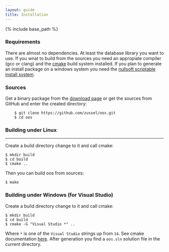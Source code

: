 ```yaml
---
layout: guide
title: Installation
---
```


{% include base_path %}

### Requirements

There are almost no dependencies. At least the database library you want to use.
If you wnat to build from the sources you need an appropiate compiler
(gcc or clang) and the [cmake](http://www.cmake.org) build system installed.
If you plan to generate an install package on a windows system you need
the [nullsoft scriptable install system](http://nsis.sourceforge.net).

### Sources

Get a binary package from the [download page](/download) or
get the sources from GitHub and enter the created directory:

```
    $ git clone https://github.com/zussel/oos.git
    $ cd oos
```

### Building under Linux
--------------------

Create a build directory change to it and call cmake:

```
$ mkdir build
$ cd build
$ cmake ..
```

Then you can build oos from sources:

```
$ make
```

### Building under Windows (for Visual Studio)

Create a build directory change to it and call cmake:

```
$ mkdir build
$ cd build
$ cmake -G "Visual Studio *" ..
```

Where `*` is one of the `Visual Studio` strings up from `14`. See cmake
documentation [here](https://cmake.org/cmake/help/v3.6/manual/cmake-generators.7.html?#visual-studio-generators).
After generation you find a `oos.sln` solution file in the current directory.
